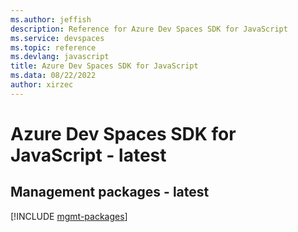 ```yaml
---
ms.author: jeffish
description: Reference for Azure Dev Spaces SDK for JavaScript
ms.service: devspaces
ms.topic: reference
ms.devlang: javascript
title: Azure Dev Spaces SDK for JavaScript
ms.data: 08/22/2022
author: xirzec
---
```

# Azure Dev Spaces SDK for JavaScript - latest

## Management packages - latest
[!INCLUDE [mgmt-packages](dev-spaces-mgmt-index.md)]